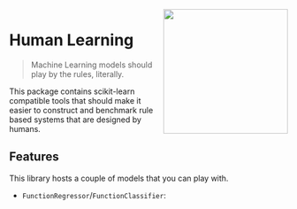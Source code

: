 <img src="docs/logo.png" width=225 align="right">

# Human Learning 

> Machine Learning models should play by the rules, literally. 

This package contains scikit-learn compatible tools that should make it easier
to construct and benchmark rule based systems that are designed by humans.

## Features 

This library hosts a couple of models that you can play with.

- `FunctionRegressor`/`FunctionClassifier`: 
